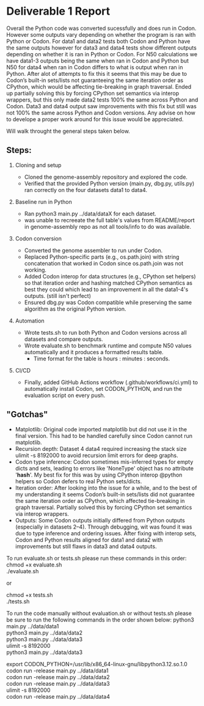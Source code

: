 # Deliverable 1 Report  

Overall the Python code was converted sucessfully and does run in Codon. However some outputs vary depending on whether the program is ran with Python or Codon. For data1 and data2 tests both Codon and Python have the same outputs however for data3 and data4 tests show different outputs depending on whether it is ran in Python or Codon. For N50 calculations we have data1-3 outputs being the same when ran in Codon and Python but N50 for data4 when ran in Codon differs to what is output when ran in Python. After alot of attempts to fix this it seems that this may be due to Codon’s built-in sets/lists not guaranteeing the same iteration order as CPython, which would be affecting tie-breaking in graph traversal. Ended up partially solving this by forcing CPython set semantics via interop wrappers, but this only made data2 tests 100% the same across Python and Codon. Data3 and data4 output saw improvements with this fix but still was not 100% the same across Python and Codon versions. Any advise on how to develope a proper work around for this issue would be appreciated.  

Will walk throught the general steps taken below.  

## Steps:  

1. Cloning and setup  
   - Cloned the genome-assembly repository and explored the code.  
   - Verified that the provided Python version (main.py, dbg.py, utils.py) ran correctly on the four datasets data1 to data4.  
  
2. Baseline run in Python  
   - Ran python3 main.py ../data/dataX for each dataset.  
   - was unable to recreeate the full table's values from README/report in genome-assembly repo as not all tools/info to do was available.  

3. Codon conversion  
   - Converted the genome assembler to run under Codon.  
   - Replaced Python-specific parts (e.g., os.path.join) with string concatenation that worked in Codon since os.path.join was not working.  
   - Added Codon interop for data structures (e.g., CPython set helpers) so that iteration order and hashing matched CPython semantics as best they could which lead to an improvement in all the data1-4's outputs. (still isn't perfect)  
   - Ensured dbg.py was Codon compatible while preserving the same algorithm as the original Python version.  

4. Automation  
   - Wrote tests.sh to run both Python and Codon versions across all datasets and compare outputs.  
   - Wrote evaluate.sh to benchmark runtime and compute N50 values automatically and it produces a formatted results table.  
        - Time format for the table is hours : minutes : seconds.  
  
5. CI/CD  
   - Finally, added GitHub Actions workflow (.github/workflows/ci.yml) to automatically install Codon, set CODON_PYTHON, and run the evaluation script on every push.  

## "Gotchas"  

- Matplotlib: Original code imported matplotlib but did not use it in the final version. This had to be handled carefully since Codon cannot run matplotlib.  
- Recursion depth: Dataset 4 data4 required increasing the stack size ulimit -s 8192000 to avoid recursion limit errors for deep graphs.  
- Codon type inference: Codon sometimes mis-inferred types for empty dicts and sets, leading to errors like 'NoneType' object has no attribute '__hash__'. My best fix for this was by using CPython interop @python helpers so Codon defers to real Python sets/dicts.  
- Iteration order: After looking into the issue for a while, and to the best of my understanding it seems Codon’s built-in sets/lists did not guarantee the same iteration order as CPython, which affected tie-breaking in graph traversal. Partially solved this by forcing CPython set semantics via interop wrappers.  
- Outputs: Some Codon outputs initially differed from Python outputs (especially in datasets 2–4). Through debugging, wit was found it was due to type inference and ordering issues. After fixing with interop sets, Codon and Python results aligned for data1 and data2 with improvements but still flaws in data3 and data4 outputs.  

To run evaluate.sh or tests.sh please run these commands in this order:  
   chmod +x evaluate.sh  
   ./evaluate.sh  

   or  

   chmod +x tests.sh  
   ./tests.sh  

To run the code manually without evaluation.sh or without tests.sh please be sure to run the following commands in the order shown below:
   python3 main.py ../data/data1  
   python3 main.py ../data/data2  
   python3 main.py ../data/data3  
   ulimit -s 8192000  
   python3 main.py ../data/data3  
   
   export CODON_PYTHON=/usr/lib/x86_64-linux-gnu/libpython3.12.so.1.0  
   codon run -release main.py ../data/data1  
   codon run -release main.py ../data/data2  
   codon run -release main.py ../data/data3  
   ulimit -s 8192000  
   codon run -release main.py ../data/data4  
 


